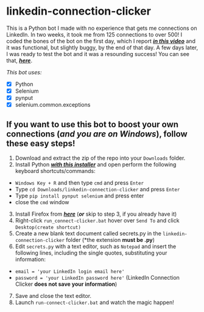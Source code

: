 # linkedin-connection-clicker

This is a Python bot I made with no experience that gets me connections on LinkedIn. 
In two weeks, it took me from 125 connections to over 500! I coded the bones of the bot on the first day, which I report
[***in this video***](https://www.linkedin.com/posts/thomasshottsjr_100daysofcode-lambdaschool-activity-6662792704356872193-stzM) and it was functional, but slightly buggy, by the end of that day. 
A few days later, I was ready to test the bot and it was a resounding success! 
You can see that, [***here***](https://www.linkedin.com/posts/thomasshottsjr_100daysofcode-lambdaschool-activity-6662792704356872193-stzM).

_This bot uses:_
- [x] Python
- [x] Selenium
- [x] pynput
- [x] selenium.common.exceptions

## If you want to use this bot to boost your own connections (*and you are on Windows*), follow these easy steps!
1. Download and extract the zip of the repo into your ``Downloads`` folder.
2. Install Python [***with this installer***](https://www.python.org/ftp/python/3.8.2/python-3.8.2-amd64.exe) and open perform the following keyboard shortcuts/commands:
- ``Windows Key + R`` and then type ``cmd`` and press ``Enter``
- Type ``cd Downloads/linkedin-connection-clicker`` and press ``Enter``
- Type ``pip install pynput selenium`` and press enter
- close the ``cmd`` window
3. Install Firefox from [***here***](https://www.mozilla.org/en-US/firefox/new/) (***or*** skip to step 3, if you already have it)
4. Right-click ``run_connect-clicker.bat`` hover over ``Send To`` and click ``Desktop(create shortcut)``
5. Create a new blank text document called secrets.py in the ``linkedin-connection-clicker`` folder (*the extension **must be .py**)
6. Edit ``secrets.py`` with a text editor, such as ``Notepad`` and insert the following lines, including the single quotes, substituting your information:
- ``email = 'your LinkedIn login email here'``
- ``password = 'your LinkedIn password here'``
(LinkedIn Connection Clicker **does not save your information**)
7. Save and close the text editor.
8. Launch ``run-connect-clicker.bat`` and watch the magic happen!
